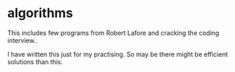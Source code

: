 algorithms
==========

This includes few programs from Robert Lafore and cracking the coding interview..

I have written this just for my practising. So may be there might be efficient solutions than this.
